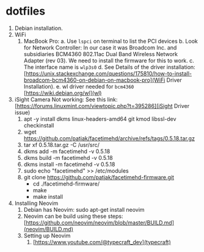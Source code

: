 # dotfiles

1. Debian installation.
2. WiFi
    1. MacBook Pro:
        a. Use `lspci` on terminal to list the PCI devices
        b. Look for Network Controller: In our case it was Broadcom Inc. and subsidiaries BCM4360 802.11ac Dual Band Wireless Network Adapter (rev 03). We need to install the firmware for this to work. 
        c. The interface name is `wlp3s0`
        d. See Details of the driver installation: [https://unix.stackexchange.com/questions/175810/how-to-install-broadcom-bcm4360-on-debian-on-macbook-pro](WiFi Driver  Installation).
        e. wl driver needed for `bcm4360` [https://wiki.debian.org/wl](wl)
3. iSight Camera Not working:
See this link: [https://forums.linuxmint.com/viewtopic.php?t=395286](iSight Driver issue)
    1.  apt -y install dkms linux-headers-amd64 git kmod libssl-dev checkinstall
    2. wget https://github.com/patjak/facetimehd/archive/refs/tags/0.5.18.tar.gz
    3. tar xf 0.5.18.tar.gz -C /usr/src/
    4. dkms add -m facetimehd -v 0.5.18
    5. dkms build -m facetimehd -v 0.5.18
    6. dkms install -m facetimehd -v 0.5.18
    7. sudo echo "facetimehd" >> /etc/modules
    8. git clone https://github.com/patjak/facetimehd-firmware.git
        - cd ./facetimehd-firmware/
        - make
        - make install
4. Installing Neovim
   1. Debian has Neovim: sudo apt-get install neovim
   2. Neovim can be build using these steps: [https://github.com/neovim/neovim/blob/master/BUILD.md](neovim/BUILD.md)
   3. Setting up Neovim
        1. [https://www.youtube.com/@typecraft_dev](typecraft)
